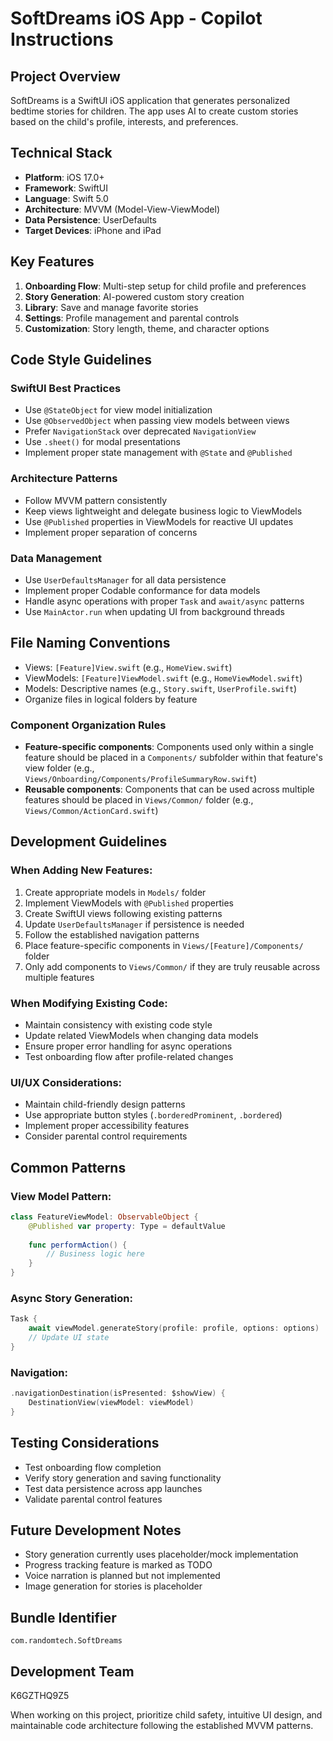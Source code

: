 # SoftDreams iOS App - Copilot Instructions

## Project Overview
SoftDreams is a SwiftUI iOS application that generates personalized bedtime stories for children. The app uses AI to create custom stories based on the child's profile, interests, and preferences.

## Technical Stack
- **Platform**: iOS 17.0+
- **Framework**: SwiftUI
- **Language**: Swift 5.0
- **Architecture**: MVVM (Model-View-ViewModel)
- **Data Persistence**: UserDefaults
- **Target Devices**: iPhone and iPad

## Key Features
1. **Onboarding Flow**: Multi-step setup for child profile and preferences
2. **Story Generation**: AI-powered custom story creation
3. **Library**: Save and manage favorite stories
4. **Settings**: Profile management and parental controls
5. **Customization**: Story length, theme, and character options

## Code Style Guidelines

### SwiftUI Best Practices
- Use `@StateObject` for view model initialization
- Use `@ObservedObject` when passing view models between views
- Prefer `NavigationStack` over deprecated `NavigationView`
- Use `.sheet()` for modal presentations
- Implement proper state management with `@State` and `@Published`

### Architecture Patterns
- Follow MVVM pattern consistently
- Keep views lightweight and delegate business logic to ViewModels
- Use `@Published` properties in ViewModels for reactive UI updates
- Implement proper separation of concerns

### Data Management
- Use `UserDefaultsManager` for all data persistence
- Implement proper Codable conformance for data models
- Handle async operations with proper `Task` and `await/async` patterns
- Use `MainActor.run` when updating UI from background threads

## File Naming Conventions
- Views: `[Feature]View.swift` (e.g., `HomeView.swift`)
- ViewModels: `[Feature]ViewModel.swift` (e.g., `HomeViewModel.swift`)
- Models: Descriptive names (e.g., `Story.swift`, `UserProfile.swift`)
- Organize files in logical folders by feature

### Component Organization Rules
- **Feature-specific components**: Components used only within a single feature should be placed in a `Components/` subfolder within that feature's view folder (e.g., `Views/Onboarding/Components/ProfileSummaryRow.swift`)
- **Reusable components**: Components that can be used across multiple features should be placed in `Views/Common/` folder (e.g., `Views/Common/ActionCard.swift`)

## Development Guidelines

### When Adding New Features:
1. Create appropriate models in `Models/` folder
2. Implement ViewModels with `@Published` properties
3. Create SwiftUI views following existing patterns
4. Update `UserDefaultsManager` if persistence is needed
5. Follow the established navigation patterns
6. Place feature-specific components in `Views/[Feature]/Components/` folder
7. Only add components to `Views/Common/` if they are truly reusable across multiple features

### When Modifying Existing Code:
- Maintain consistency with existing code style
- Update related ViewModels when changing data models
- Ensure proper error handling for async operations
- Test onboarding flow after profile-related changes

### UI/UX Considerations:
- Maintain child-friendly design patterns
- Use appropriate button styles (`.borderedProminent`, `.bordered`)
- Implement proper accessibility features
- Consider parental control requirements

## Common Patterns

### View Model Pattern:
```swift
class FeatureViewModel: ObservableObject {
    @Published var property: Type = defaultValue
    
    func performAction() {
        // Business logic here
    }
}
```

### Async Story Generation:
```swift
Task {
    await viewModel.generateStory(profile: profile, options: options)
    // Update UI state
}
```

### Navigation:
```swift
.navigationDestination(isPresented: $showView) {
    DestinationView(viewModel: viewModel)
}
```

## Testing Considerations
- Test onboarding flow completion
- Verify story generation and saving functionality
- Test data persistence across app launches
- Validate parental control features

## Future Development Notes
- Story generation currently uses placeholder/mock implementation
- Progress tracking feature is marked as TODO
- Voice narration is planned but not implemented
- Image generation for stories is placeholder

## Bundle Identifier
`com.randomtech.SoftDreams`

## Development Team
K6GZTHQ9Z5

When working on this project, prioritize child safety, intuitive UI design, and maintainable code architecture following the established MVVM patterns.
